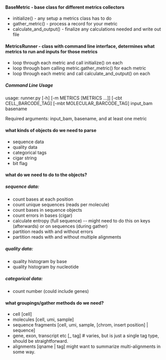 #### BaseMetric - base class for different metrics collectors
* initialize() - any setup a metrics class has to do
* gather_metric() - process a record for your metric
* calculate_and_output() - finalize any calculations needed and write out file


#### MetricsRunner - class with command line interface, determines what metrics to run and inputs for those metrics
* loop through each metric and call initialize() on each
* loop through bam calling metric.gather_metric() for each metric
* loop through each metric and call calculate_and_output() on each

##### Command Line Usage
usage: runner.py [-h] [-m METRICS [METRICS ...]] [-cbt CELL_BARCODE_TAG]
                 [-mbt MOLECULAR_BARCODE_TAG]
                 input_bam basename
                 
Required arguments: input_bam, basename, and at least one metric


#### what kinds of objects do we need to parse
- sequence data
- quality data
- categorical tags
- cigar string
- bit flag

#### what do we need to do to the objects?
##### sequence data:
- count bases at each position
- count unique sequences (reads per molecule)
- count bases in sequence objects
- count errors in bases (cigar)
- calculate entropy (full sequence) -- might need to do this on keys (afterwards) or on sequences (during gather)
- partition reads with and without errors
- partition reads with and without multiple alignments

##### quality data:
- quality histogram by base
- quality histogram by nucleotide

##### categorical data:
- count number (could include genes)

#### what groupings/gather methods do we need?
- cell [cell]
- molecules [cell, umi, sample]
- sequence fragments [cell, umi, sample, [chrom, insert position] | sequence]
- gene, exon, transcript etc [_ tag]  # varies, but is just a single tag type, should be straightforward.
- alignments [qname | tag] might want to summarize multi-alignments in some way.
